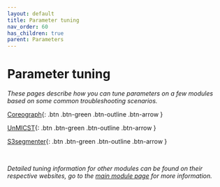 ```yaml
---
layout: default
title: Parameter tuning
nav_order: 60
has_children: true
parent: Parameters
---
```


# Parameter tuning
*These pages describe how you can tune parameters on a few modules based on some common troubleshooting scenarios.*

[Coreograph](coreograph){: .btn .btn-green .btn-outline .btn-arrow }
<br>

[UnMICST](unmicst){: .btn .btn-green .btn-outline .btn-arrow }
<br>

[S3segmenter](s3seg){: .btn .btn-green .btn-outline .btn-arrow }
<br>

<br>

*Detailed tuning information for other modules can be found on their respective websites, go to the [main module page]({{site.baseurl}}/parameters/modules/) for more information.*